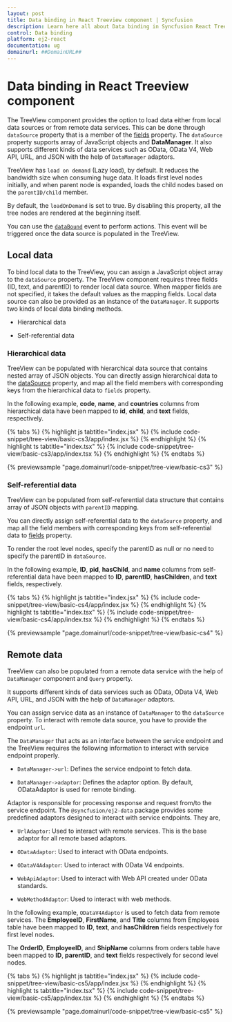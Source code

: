 ```yaml
---
layout: post
title: Data binding in React Treeview component | Syncfusion
description: Learn here all about Data binding in Syncfusion React Treeview component of Syncfusion Essential JS 2 and more.
control: Data binding 
platform: ej2-react
documentation: ug
domainurl: ##DomainURL##
---
```


# Data binding in React Treeview component

The TreeView component provides the option to load data either from local data sources or from remote data services. This can be done through `dataSource` property that is a member of the [fields](https://ej2.syncfusion.com/react/documentation/api/treeview/#fields) property. The `dataSource` property supports array of JavaScript objects and **DataManager**. It also supports different kinds of data services such as OData, OData V4, Web API, URL, and JSON with the help of `DataManager` adaptors.

TreeView has `load on demand` (Lazy load), by default. It reduces the bandwidth size when consuming huge data. It loads first level nodes initially, and when parent node is expanded,  loads the child nodes based on the `parentID/child` member.

By default, the `loadOnDemand` is set to true. By disabling this property, all the tree nodes are rendered at the beginning itself.

You can use the [`dataBound`](https://ej2.syncfusion.com/react/documentation/api/treeview/#databound) event to perform actions. This event will be triggered once the data source is populated in the TreeView.

## Local data

To bind local data to the TreeView, you can assign a JavaScript object array to the `dataSource` property. The TreeView component requires three  fields (ID, text, and parentID) to render local data source. When mapper fields are not specified, it takes the default values as the mapping fields. Local data source can also be provided as an instance of the `DataManager`.
It supports two kinds of local data binding methods.

* Hierarchical data

* Self-referential data

### Hierarchical data

TreeView can be populated with hierarchical data source that contains nested array of JSON objects. You can directly assign hierarchical data to the [dataSource](https://ej2.syncfusion.com/react/documentation/api/treeview/fieldsSettingsModel/#datasource) property, and map all the field members with corresponding keys from the hierarchical data to `fields` property.

In the following example, **code**, **name**, and **countries** columns from hierarchical data have been mapped to **id**, **child**, and **text** fields, respectively.

{% tabs %}
{% highlight js tabtitle="index.jsx" %}
{% include code-snippet/tree-view/basic-cs3/app/index.jsx %}
{% endhighlight %}
{% highlight ts tabtitle="index.tsx" %}
{% include code-snippet/tree-view/basic-cs3/app/index.tsx %}
{% endhighlight %}
{% endtabs %}

 {% previewsample "page.domainurl/code-snippet/tree-view/basic-cs3" %}

### Self-referential data

TreeView can be populated from self-referential data structure that contains array of JSON objects with `parentID` mapping.

You can directly assign self-referential data to the `dataSource` property, and map all the field members with corresponding keys from self-referential data to [fields](https://ej2.syncfusion.com/react/documentation/api/treeview/#fields) property.

To render the root level nodes, specify the parentID as null or no need to specify the parentID in `dataSource`.

In the following example, **ID**, **pid**, **hasChild**, and **name** columns from self-referential data have been mapped to **ID**, **parentID**, **hasChildren**, and **text** fields, respectively.

{% tabs %}
{% highlight js tabtitle="index.jsx" %}
{% include code-snippet/tree-view/basic-cs4/app/index.jsx %}
{% endhighlight %}
{% highlight ts tabtitle="index.tsx" %}
{% include code-snippet/tree-view/basic-cs4/app/index.tsx %}
{% endhighlight %}
{% endtabs %}

 {% previewsample "page.domainurl/code-snippet/tree-view/basic-cs4" %}

## Remote data

TreeView can also be populated from a remote data service with the help of `DataManager` component and
`Query` property.

It supports different kinds of data services such as OData, OData V4, Web API, URL, and JSON with the help of `DataManager` adaptors.

You can assign service data as an instance of `DataManager` to the `dataSource` property. To interact with remote data source, you have to provide the endpoint `url`.

The `DataManager` that acts as an interface between the service endpoint and the TreeView requires the following information to interact with service endpoint properly.

* `DataManager->url`: Defines the service endpoint to fetch data.

* `DataManager->adaptor`: Defines the adaptor option. By default, ODataAdaptor is used for remote binding.

Adaptor is responsible for processing response and request from/to the service endpoint. The `@syncfusion/ej2-data` package provides some predefined adaptors  designed to interact with service endpoints. They are,

* `UrlAdaptor`: Used to interact with remote services. This is the base adaptor for all remote based adaptors.

* `ODataAdaptor`: Used to interact with OData endpoints.

* `ODataV4Adaptor`: Used to interact with OData V4 endpoints.

* `WebApiAdaptor`: Used to interact with Web API created under OData standards.

* `WebMethodAdaptor`: Used to interact with web methods.

In the following example, `ODataV4Adaptor` is  used to fetch data from remote services. The **EmployeeID**, **FirstName**, and **Title** columns from Employees table have been mapped to **ID**, **text**, and **hasChildren** fields respectively for first level nodes.

The **OrderID**, **EmployeeID**, and **ShipName** columns from orders table have been mapped to **ID**, **parentID**, and **text** fields respectively for second level nodes.

{% tabs %}
{% highlight js tabtitle="index.jsx" %}
{% include code-snippet/tree-view/basic-cs5/app/index.jsx %}
{% endhighlight %}
{% highlight ts tabtitle="index.tsx" %}
{% include code-snippet/tree-view/basic-cs5/app/index.tsx %}
{% endhighlight %}
{% endtabs %}

 {% previewsample "page.domainurl/code-snippet/tree-view/basic-cs5" %}
